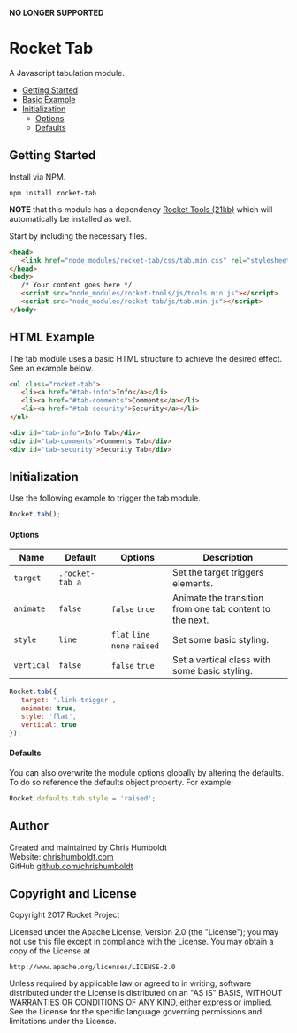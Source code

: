 **NO LONGER SUPPORTED**

# Rocket Tab
A Javascript tabulation module.

* [Getting Started](#getting-started)
* [Basic Example](#basic-example)
* [Initialization](#initialization)
	* [Options](#options)
	* [Defaults](#defaults)

## Getting Started
Install via NPM.

```
npm install rocket-tab
```

**NOTE** that this module has a dependency [Rocket Tools (21kb)](https://github.com/chrishumboldt/Rocket-Tools) which will automatically be installed as well.

Start by including the necessary files.

```html
<head>
   <link href="node_modules/rocket-tab/css/tab.min.css" rel="stylesheet" type="text/css">
</head>
<body>
   /* Your content goes here */
   <script src="node_modules/rocket-tools/js/tools.min.js"></script>
   <script src="node_modules/rocket-tab/js/tab.min.js"></script>
</body>
```

## HTML Example
The tab module uses a basic HTML structure to achieve the desired effect. See an example below.

```html
<ul class="rocket-tab">
   <li><a href="#tab-info">Info</a></li>
   <li><a href="#tab-comments">Comments</a></li>
   <li><a href="#tab-security">Security</a></li>
</ul>

<div id="tab-info">Info Tab</div>
<div id="tab-comments">Comments Tab</div>
<div id="tab-security">Security Tab</div>
```

## Initialization
Use the following example to trigger the tab module.

```js
Rocket.tab();
```

#### Options
Name | Default | Options | Description
---- | ---- | ---- | ----
`target` | `.rocket-tab a` | | Set the target triggers elements.
`animate` | `false` | `false` `true` | Animate the transition from one tab content to the next.
`style` | `line` | `flat` `line` `none` `raised` | Set some basic styling.
`vertical` | `false` | `false` `true` | Set a vertical class with some basic styling.

```js
Rocket.tab({
   target: '.link-trigger',
   animate: true,
   style: 'flat',
   vertical: true
});
```

#### Defaults
You can also overwrite the module options globally by altering the defaults. To do so reference the defaults object property. For example:

```js
Rocket.defaults.tab.style = 'raised';
```

## Author
Created and maintained by Chris Humboldt<br>
Website: <a href="http://chrishumboldt.com/">chrishumboldt.com</a><br>
GitHub <a href="https://github.com/chrishumboldt">github.com/chrishumboldt</a><br>

## Copyright and License
Copyright 2017 Rocket Project

Licensed under the Apache License, Version 2.0 (the "License");
you may not use this file except in compliance with the License.
You may obtain a copy of the License at

    http://www.apache.org/licenses/LICENSE-2.0

Unless required by applicable law or agreed to in writing, software
distributed under the License is distributed on an "AS IS" BASIS,
WITHOUT WARRANTIES OR CONDITIONS OF ANY KIND, either express or implied.
See the License for the specific language governing permissions and
limitations under the License.
